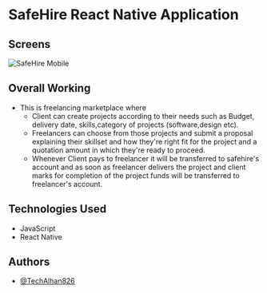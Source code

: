 
# SafeHire React Native Application

## Screens
 ![SafeHire Mobile](https://user-images.githubusercontent.com/63795656/212247890-3f915445-6889-43a8-b7b5-b37670f4a709.png)

## Overall Working
- This is freelancing marketplace where
    - Client can create projects according to their needs such as Budget, delivery date, skills,category of projects (software,design etc).
    - Freelancers can choose from those projects and submit a proposal explaining their skillset and how they're right fit for the project and a quotation amount in which they're ready to proceed. 
    - Whenever Client pays to freelancer it will be transferred to safehire's account and as soon as freelancer delivers the project and client marks for completion of the project funds will be transferred to freelancer's account.
 
## Technologies Used
 - JavaScript
 - React Native

## Authors

- [@TechAlhan826](https://github.com/TechAlhan826/SafeHire/tree/main/rn-mobile-app)


